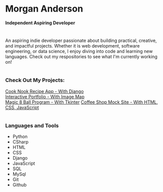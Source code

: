 # Morgan Anderson #
**Independent Aspiring Developer**

#

An aspiring indie developer passionate about building practical, creative, and impactful projects. Whether it is web development, software engineering, or data science, I enjoy diving into code and learning new languages. Check out my respositories to see what I'm currently working on!

#

### Check Out My Projects:

<a href="https://github.com/morganog/CookNook">Cook Nook Recipe App - With Django</a>
</br>
<a href="https://github.com/morganog/InteractivePortfolio">Interactive Portfolio - With Image Map</a>
</br>
<a href="https://github.com/morganog/Magic-8-Ball">Magic 8 Ball Program - With Tkinter</a>
<a href="https://github.com/morganog/coffeehouse-site">Coffee Shop Mock Site - With HTML, CSS, JavaScript</a>

#

### Languages and Tools

- Python
- CSharp
- HTML
- CSS
- Django
- JavaScript
- SQL
- MySql
- Git
- Github

#
